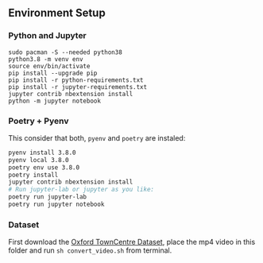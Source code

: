 

## Environment Setup

### Python and Jupyter

```
sudo pacman -S --needed python38
python3.8 -m venv env
source env/bin/activate
pip install --upgrade pip
pip install -r python-requirements.txt
pip install -r jupyter-requirements.txt
jupyter contrib nbextension install
python -m jupyter notebook
```

### Poetry + Pyenv
This consider that both, `pyenv` and `poetry` are instaled:
```bash
pyenv install 3.8.0
pyenv local 3.8.0
poetry env use 3.8.0
poetry install
jupyter contrib nbextension install
# Run jupyter-lab or jupyter as you like:
poetry run jupyter-lab
poetry run jupyter notebook
```

### Dataset

First download the [Oxford TownCentre Dataset](https://academictorrents.com/details/35e83806d9362a57be736f370c821960eb2f2a01), place the mp4 video in this folder and run `sh convert_video.sh` from terminal.

